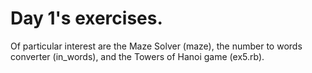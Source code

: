 # Day 1's exercises.
Of particular interest are the Maze Solver (maze), the number to words converter (in_words), and the Towers of Hanoi game (ex5.rb). 

